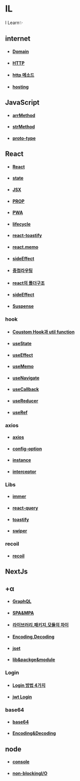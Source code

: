 # IL
I Learn✨️
## internet
+ #### [Domain](https://github.com/mini-aron/IL/blob/main/Internet/Domain.md)
+ #### [HTTP](https://github.com/mini-aron/IL/blob/main/Internet/HTTP.md)
+ #### [http 메소드](https://github.com/mini-aron/IL/blob/main/Internet/HTTP%EB%A9%94%EC%86%8C%EB%93%9C.md)
+ #### [hosting](https://github.com/mini-aron/IL/blob/main/Internet/Hosting.md)
## JavaScript
+ #### [arrMethod](https://github.com/mini-aron/IL/blob/main/JavaScript/functions/arrMethod.md)
+ #### [strMethod](https://github.com/mini-aron/IL/blob/main/JavaScript/functions/strMethod.md)
+ #### [proto-type](https://github.com/mini-aron/IL/blob/main/JavaScript/Proto-type.md)
## React
+ #### [React](https://github.com/mini-aron/IL/blob/main/React/react.md)
+ #### [state](https://github.com/mini-aron/IL/blob/main/React/state.md)

+ #### [JSX](https://github.com/mini-aron/IL/blob/main/React/JSX.md)
+ #### [PROP](https://github.com/mini-aron/IL/blob/main/React/PROP.md)
+ #### [PWA](https://github.com/mini-aron/IL/blob/main/React/PWA.md)
+ #### [lifecycle](https://github.com/mini-aron/IL/blob/main/React/lifecycle.md)
+ #### [react-toastify](https://github.com/mini-aron/IL/blob/main/React/react-toastify.md)
+ #### [react.memo](https://github.com/mini-aron/IL/blob/main/React/react.memo.md)
+ #### [sideEffect](https://github.com/mini-aron/IL/blob/main/React/sideEffect.md)
+ #### [중첩라우팅](https://github.com/mini-aron/IL/blob/main/React/%EC%A4%91%EC%B2%A9%EB%9D%BC%EC%9A%B0%ED%8C%85.md)
+ #### [react의 폴더구조](https://github.com/mini-aron/IL/blob/main/React/%ED%8F%B4%EB%8D%94%EA%B5%AC%EC%A1%B0.md)
+ #### [sideEffect](https://github.com/mini-aron/IL/blob/main/React/sideEffect.md)
+ #### [Suspense](https://github.com/mini-aron/IL/blob/main/React/suspense.md)
### hook
+ #### [Coustom Hook과 util function](https://github.com/mini-aron/IL/blob/main/React/hooks/%EC%BB%A4%EC%8A%A4%ED%85%80%ED%9B%85%EA%B3%BC%20%EC%9C%A0%ED%8C%80%ED%95%A8%EC%88%98.md)
+ #### [useState](https://github.com/mini-aron/IL/blob/main/React/hooks/useState.md)
+ #### [useEffect](https://github.com/mini-aron/IL/blob/main/React/hooks/useEffect.md)
+ #### [useMemo](https://github.com/mini-aron/IL/blob/main/React/hooks/useMemo.md)
+ #### [useNavigate](https://github.com/mini-aron/IL/blob/main/React/hooks/useNavigate.md)
+ #### [useCallback](https://github.com/mini-aron/IL/blob/main/React/hooks/useCallback.md)
+ #### [useReducer](https://github.com/mini-aron/IL/blob/main/React/hooks/useReducer.md)
+ #### [useRef](https://github.com/mini-aron/IL/blob/main/React/hooks/useRef.md)

### axios
+ #### [axios](https://github.com/mini-aron/IL/blob/main/React/axios/axios.md)
+ #### [config-option](https://github.com/mini-aron/IL/blob/main/React/axios/axios_config_option.md)
+ #### [instance](https://github.com/mini-aron/IL/blob/main/React/axios/axios_instance.md)
+ #### [interceptor](https://github.com/mini-aron/IL/blob/main/React/axios/axios_interceptor.md)

### Libs
+ #### [immer](https://github.com/mini-aron/IL/blob/main/React/libs/immer.md)
+ #### [react-query](https://github.com/mini-aron/IL/blob/main/React/libs/react-query.md)
+ #### [toastify](https://github.com/mini-aron/IL/blob/main/React/libs/react-toastify.md)
+ #### [swiper](https://github.com/mini-aron/IL/blob/main/React/libs/swiper.md)

### recoil
+ #### [recoil](https://github.com/mini-aron/IL/blob/main/Recoil/recoil.md)

## NextJs


## +α
+ #### [GraphQL](https://github.com/mini-aron/IL/blob/main/%2B%CE%B1/GraphQL/GraphQL.md)
+ #### [SPA&MPA](https://github.com/mini-aron/IL/blob/main/%2B%CE%B1/SPA%26MPA.md)
+ #### [라이브러리,패키지,모듈의 차이](https://github.com/mini-aron/IL/blob/main/%2B%CE%B1/lib%26package%2Cmodule.md)
+ #### [Encoding,Decoding](https://github.com/mini-aron/IL/blob/main/%2B%CE%B1/Encoding%26Decoding.md)
+ #### [jset](https://github.com/mini-aron/IL/blob/main/%2B%CE%B1/Jest.md)
+ #### [lib&packge&module](https://github.com/mini-aron/IL/blob/main/%2B%CE%B1/lib%26package%2Cmodule.md)
### Login
+ #### [Login 방법 4가지](https://github.com/mini-aron/IL/blob/main/%2B%CE%B1/Login/Login%20%EB%B0%A9%EB%B2%954%EA%B0%80%EC%A7%80.md)
+ #### [jwt Login](https://github.com/mini-aron/IL/blob/main/%2B%CE%B1/Login/jwtLogin.md)
### base64
+ #### [base64](https://github.com/mini-aron/IL/blob/main/%2B%CE%B1/base64.md)
+ #### [Encoding&Decoding](https://github.com/mini-aron/IL/blob/main/%2B%CE%B1/base64/Encoding%26Decoding.md)
## node
+ #### [console](https://github.com/mini-aron/IL/blob/main/Node/console.md)
+ #### [non-blockingI/O](https://github.com/mini-aron/IL/blob/main/Node/non-blockingIO.md)
